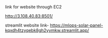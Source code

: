 link for website through EC2

http://3.108.40.83:8501/

streamlit website link-
https://mlops-solar-panel-kqxdh4tzyqebk8gh2yymkw.streamlit.app/
